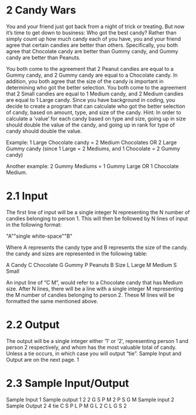 # 2 Candy Wars
You and your friend just got back from a night of trick or treating. But now it’s time to get
down to business: Who got the best candy? Rather than simply count up how much candy each
of you have, you and your friend agree that certain candies are better than others. Specifically,
you both agree that Chocolate candy are better than Gummy candy, and Gummy candy are
better than Peanuts.

You both come to the agreement that 2 Peanut candies are equal to a Gummy candy, and
2 Gummy candy are equal to a Chocolate candy. In addition, you both agree that the size
of the candy is important in determining who got the better selection. You both come to the
agreement that 2 Small candies are equal to 1 Medium candy, and 2 Medium candies are equal
to 1 Large candy. Since you have background in coding, you decide to create a program that
can calculate who got the better selection of candy, based on amount, type, and size of the candy.
Hint: In order to calculate a ’value’ for each candy based on type and size, going up in size
should double the value of the candy, and going up in rank for type of candy should double the
value.

Example: 1 Large Chocolate candy = 2 Medium Chocolates OR 2 Large Gummy candy (since 1
Large = 2 Mediums, and 1 Chocolate = 2 Gummy candy) 

Another example: 2 Gummy Mediums
= 1 Gummy Large OR 1 Chocolate Medium.

# 2.1 Input
The first line of input will be a single integer N representing the N number of candies belonging
to person 1. This will then be followed by N lines of input in the following format:

"A""single white-space""B"

Where A represents the candy type and B represents the size of the candy. the candy and sizes
are represented in the following table:

A Candy
C Chocolate
G Gummy
P Peanuts
B Size
L Large
M Medium
S Small

An input line of “C M”, would refer to a Chocolate candy that has Medium size.
After N lines, there will be a line with a single integer M representing the M number of candies
belonging to person 2. These M lines will be formatted the same mentioned above.

# 2.2 Output
The output will be a single integer either ’1’ or ’2’, representing person 1 and person 2 respectively, and whom has the most valuable total of candy.
Unless a tie occurs, in which case you will output “tie”.
Sample Input and Output are on the next page.
1

# 2.3 Sample Input/Output
Sample Input 1 Sample output 1
2 2
G S
P M
2
P S
G M
Sample input 2 Sample Output 2
4 tie
C S
P L
P M
G L
2
C L
G S
2
